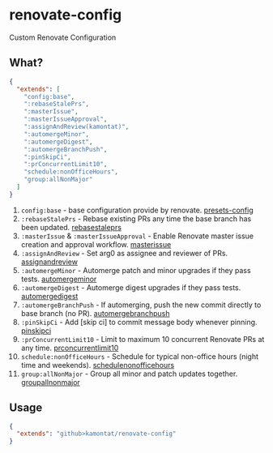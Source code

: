 # renovate-config
Custom Renovate Configuration

## What?

```json
{
  "extends": [
    "config:base",
    ":rebaseStalePrs",
    ":masterIssue",
    ":masterIssueApproval",
    ":assignAndReview(kamontat)",
    ":automergeMinor",
    ":automergeDigest",
    ":automergeBranchPush",
    ":pinSkipCi",
    ":prConcurrentLimit10",
    "schedule:nonOfficeHours",
    "group:allNonMajor"
  ]
}
```

1. `config:base` - base configuration provide by renovate. [presets-config](https://renovatebot.com/docs/presets-config)
2. `:rebaseStalePrs` - Rebase existing PRs any time the base branch has been updated. [rebasestaleprs](https://renovatebot.com/docs/presets-default/#rebasestaleprs)
3. `:masterIssue` & `:masterIssueApproval` - Enable Renovate master issue creation and approval workflow. [masterissue](https://renovatebot.com/docs/presets-default/#masterissue)
4. `:assignAndReview` - Set arg0 as assignee and reviewer of PRs. [assignandreview](https://renovatebot.com/docs/presets-default/#assignandreviewltarg0gt)
5. `:automergeMinor` - Automerge patch and minor upgrades if they pass tests. [automergeminor](https://renovatebot.com/docs/presets-default/#automergeminor)
6. `:automergeDigest` - Automerge digest upgrades if they pass tests. [automergedigest](https://renovatebot.com/docs/presets-default/#automergedigest)
7. `:automergeBranchPush` - If automerging, push the new commit directly to base branch (no PR). [automergebranchpush](https://renovatebot.com/docs/presets-default/#automergebranchpush)
8. `:pinSkipCi` - Add [skip ci] to commit message body whenever pinning. [pinskipci](https://renovatebot.com/docs/presets-default/#pinskipci)
9. `:prConcurrentLimit10` - Limit to maximum 10 concurrent Renovate PRs at any time. [prconcurrentlimit10](https://renovatebot.com/docs/presets-default/#prconcurrentlimit10)
10. `schedule:nonOfficeHours` - Schedule for typical non-office hours (night time and weekends). [schedulenonofficehours](https://renovatebot.com/docs/presets-schedule/#schedulenonofficehours)
11. `group:allNonMajor` - Group all minor and patch updates together. [groupallnonmajor](https://renovatebot.com/docs/presets-group/#groupallnonmajor)

## Usage

```json
{
  "extends": "github>kamontat/renovate-config"
}
```
